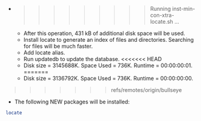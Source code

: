 * >>>>>>>>> Running inst-min-con-xtra-locate.sh ...
  * After this operation, 431 kB of additional disk space will be used.
  * Install locate to generate an index of files and directories. Searching for files will be much faster.
  * Add locate alias.
  * Run updatedb to update the database.
<<<<<<< HEAD
  * Disk size = 3145688K. Space Used = 736K. Runtime = 00:00:00:01.
=======
  * Disk size = 3136792K. Space Used = 736K. Runtime = 00:00:00:00.
>>>>>>> refs/remotes/origin/bullseye
  * The following NEW packages will be installed:
  ```bash
locate
  ```
